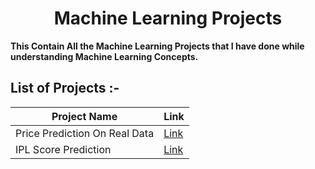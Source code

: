 
<div Align="center"><h1>Machine Learning Projects </h1></div>




**This Contain All the Machine Learning Projects that I have done while understanding Machine Learning Concepts.**


## List of Projects :-

| Project Name                                | Link                                                                                                                                 |
|---------------------------------------------|--------------------------------------------------------------------------------------------------------------------------------------|
| Price Prediction On Real Data               | [Link](https://github.com/Ajij120386/Machine_Learning/tree/main/Price%20Prediction%20On%20Real%20Data)                               |
| IPL Score Prediction                        | [Link](https://github.com/Ajij120386/Machine_Learning/tree/main/IPL%20Score%20Prediction)                |
                                



